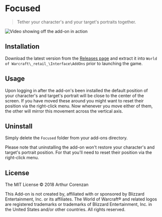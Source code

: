 # Focused

> Tether your character's and your target's portraits together.

![Video showing off the add-on in action](https://i.imgur.com/WHc1hCv.gif)

## Installation

Download the latest version from the [Releases page](https://github.com/haggen/wow/releases) and extract it into `World of Warcraft\_retail_\Interface\AddOns` prior to launching the game.

## Usage

Upon logging in after the add-on's been installed the default position of your character's and target's portrait will be close to the center of the screen. If you have moved these around you might want to reset their position via the right-click menu. Now whenever you move either of them, the other will mirror this movement across the vertical axis.

## Uninstall

Simply delete the `Focused` folder from your add-ons directory.

Please note that uninstalling the add-on won't restore your character's and target's portrait position. For that you'll need to reset their position via the right-click menu.

## License

The MIT License © 2018 Arthur Corenzan

This Add-on is not created by, affiliated with or sponsored by Blizzard Entertainment, Inc. or its affiliates. The World of Warcraft® and related logos are registered trademarks or trademarks of Blizzard Entertainment, Inc. in the United States and/or other countries. All rights reserved.

